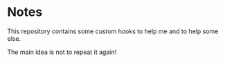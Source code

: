 # Notes

This repository contains some custom hooks to help me and to help some else.

The main idea is not to repeat it again!
